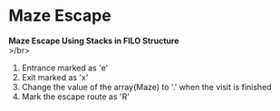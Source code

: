 # Maze Escape

<strong>Maze Escape Using Stacks in FILO Structure</strong>
<br>>/br>

1) Entrance marked as 'e'<br>
2) Exit marked as 'x'<br>
3) Change the value of the array(Maze) to '.' when the visit is finished<br>
4) Mark the escape route as 'R'<br>
